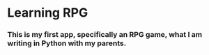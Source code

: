 # Learning RPG

### This is my first app, specifically an RPG game, what I am writing in Python with my parents.